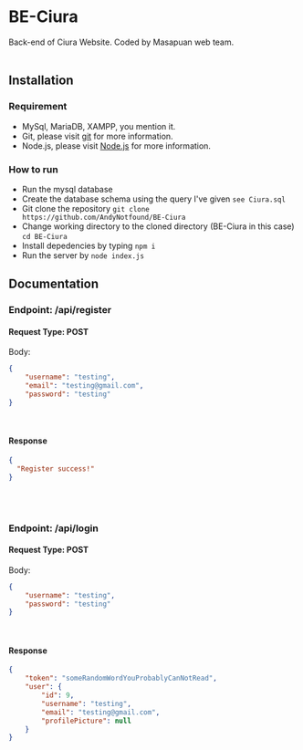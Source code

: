 # BE-Ciura
Back-end of Ciura Website. Coded by Masapuan web team.
<br><br>

## Installation
### Requirement
<ul>
  <li>MySql, MariaDB, XAMPP, you mention it.</li>
  <li>Git, please visit <a href="https://git-scm.com/">git</a> for more information.</li>
  <li>Node.js, please visit <a href="https://nodejs.org/en">Node.js</a> for more information.</li>
</ul>

### How to run
<ul>
  <li>Run the mysql database </li>
  <li>Create the database schema using the query I've given <code>see Ciura.sql</code></li> 
  <li>Git clone the repository <code>git clone https://github.com/AndyNotfound/BE-Ciura </code></li>
  <li>Change working directory to the cloned directory (BE-Ciura in this case) <code>cd BE-Ciura</code></li>
  <li>Install depedencies by typing <code>npm i</code></li> 
  <li>Run the server by <code>node index.js</code></li>
</ul>

## Documentation

### Endpoint: /api/register
#### Request Type: POST
Body:
```json
{
    "username": "testing",
    "email": "testing@gmail.com",
    "password": "testing"
}
```

<br>

#### Response
```json
{
  "Register success!"
}
```

<br>
<br>

### Endpoint: /api/login
#### Request Type: POST
Body:
```json
{
    "username": "testing",
    "password": "testing"
}
```

<br>

#### Response
```json
{
    "token": "someRandomWordYouProbablyCanNotRead",
    "user": {
        "id": 9,
        "username": "testing",
        "email": "testing@gmail.com",
        "profilePicture": null
    }
}
```
